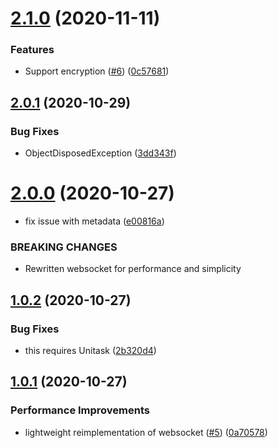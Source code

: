 # [2.1.0](https://github.com/Mirage/WebsocketNG/compare/v2.0.1...v2.1.0) (2020-11-11)


### Features

* Support encryption ([#6](https://github.com/Mirage/WebsocketNG/issues/6)) ([0c57681](https://github.com/Mirage/WebsocketNG/commit/0c576818c88306bd3a15958ad5ffc4c726acd0dd))

## [2.0.1](https://github.com/Mirage/WebsocketNG/compare/v2.0.0...v2.0.1) (2020-10-29)


### Bug Fixes

* ObjectDisposedException ([3dd343f](https://github.com/Mirage/WebsocketNG/commit/3dd343fc86e4721e4149badcd7601eba16ce970b))

# [2.0.0](https://github.com/Mirage/WebsocketNG/compare/v1.0.2...v2.0.0) (2020-10-27)


* fix issue with metadata ([e00816a](https://github.com/Mirage/WebsocketNG/commit/e00816a6cab3dea79d320997507ce5dd2f0a6f63))


### BREAKING CHANGES

* Rewritten websocket for performance and simplicity

## [1.0.2](https://github.com/Mirage/WebsocketNG/compare/v1.0.1...v1.0.2) (2020-10-27)


### Bug Fixes

* this requires Unitask ([2b320d4](https://github.com/Mirage/WebsocketNG/commit/2b320d4a41f7d0e423b65bc32f622d17bcccfafd))

## [1.0.1](https://github.com/Mirage/WebsocketNG/compare/v1.0.0...v1.0.1) (2020-10-27)


### Performance Improvements

* lightweight reimplementation of websocket ([#5](https://github.com/Mirage/WebsocketNG/issues/5)) ([0a70578](https://github.com/Mirage/WebsocketNG/commit/0a705784193dd51e4e55fe07e760549ef49c7f9b))
